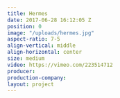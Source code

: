 ```yaml
---
title: Hermes
date: 2017-06-28 16:12:05 Z
position: 0
image: "/uploads/hermes.jpg"
aspect-ratio: 7-5
align-vertical: middle
align-horizontal: center
size: medium
video: https://vimeo.com/223514712
producer: 
production-company: 
layout: project
---
```



